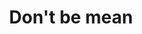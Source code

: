 ---
pid: MX60
title: Don't be mean
location_transcription: 
zipcode: '19143'
outside_phl: 
neighborhood: University City
age: '6'
age_range: 6-13
instagram: 
image_file_name: MX_60.jpg
proposal_transcription: doBMe
topic: Unknown
topic_summary: '0'
type: 
keywords_other: 
credit: Kormora
image_labels: Two girls playing
twitter: 
facebook: 
permalink: "/monuments/mx60/"
layout: item-page
---